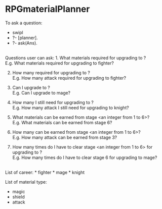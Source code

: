 # RPGmaterialPlanner

To ask a question: 
* swipl 
* ?- [planner].
* ?- ask(Ans).

<br/>
Questions user can ask:
1. What materials required for upgrading to <career from the list below>?
<br />E.g. What materials required for upgrading to fighter?

2. How many <material type from the list below> required for upgrading to <career from the list below>?
<br />E.g. How many attack required for upgrading to fighter?


3. Can I upgrade to <career from the list below>?
<br />E.g. Can I upgrade to mage?


4. How many <material type from the list below> I still need for upgrading to <career from the list below>?
<br />E.g. How many attack I still need for upgrading to knight?


5. What materials can be earned from stage <an integer from 1 to 6>?
<br/> E.g. What materials can be earned from stage 6?


6. How many <material type from the list below> can be earned from stage <an integer from 1 to 6>?
<br/>E.g. How many attack can be earned from stage 3?

7. How many times do I have to clear stage <an integer from 1 to 6> for upgrading to <career from the list below>?
<br/>E.g. How many times do I have to clear stage 6 for upgrading to mage?

<br/>
List of career:
* fighter
* mage
* knight

List of material type:
* magic
* shield
* attack

